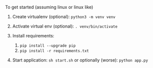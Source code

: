 To get started (assuming linux or linux like)

1. Create virtualenv (optional):  `python3 -m venv venv`
1. Activate virtual env (optional): `. venv/bin/activate`
1. Install requirements:

    1. `pip install --upgrade pip`
    1. `pip install -r requirements.txt`

1. Start application: `sh start.sh` or optionally (worse): `python app.py`
